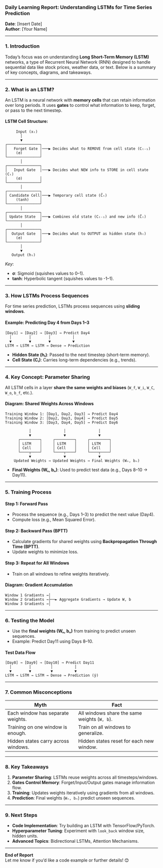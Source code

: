 ### **Daily Learning Report: Understanding LSTMs for Time Series Prediction**  
**Date**: [Insert Date]  
**Author**: [Your Name]  

---

### **1. Introduction**  
Today’s focus was on understanding **Long Short-Term Memory (LSTM)** networks, a type of Recurrent Neural Network (RNN) designed to handle sequential data like stock prices, weather data, or text. Below is a summary of key concepts, diagrams, and takeaways.  

---

### **2. What is an LSTM?**  
An LSTM is a neural network with **memory cells** that can retain information over long periods. It uses **gates** to control what information to keep, forget, or pass to the next timestep.  

#### **LSTM Cell Structure**:  
```
     Input (xₜ)
       │
       ▼
┌───────────────┐
│   Forget Gate │───▶ Decides what to REMOVE from cell state (Cₜ₋₁)
│    (σ)        │
└───────────────┘
       │
┌───────────────┐
│   Input Gate  │───▶ Decides what NEW info to STORE in cell state (Cₜ)
│    (σ)        │
└───────────────┘
       │
┌───────────────┐
│ Candidate Cell│───▶ Temporary cell state (C̃ₜ)
│    (tanh)     │
└───────────────┘
       │
┌───────────────┐
│ Update State  │───▶ Combines old state (Cₜ₋₁) and new info (C̃ₜ)
└───────────────┘
       │
┌───────────────┐
│  Output Gate  │───▶ Decides what to OUTPUT as hidden state (hₜ)
│    (σ)        │
└───────────────┘
       │
       ▼
   Output (hₜ)
```  
*Key*:  
- **σ**: Sigmoid (squishes values to 0–1).  
- **tanh**: Hyperbolic tangent (squishes values to -1–1).  

---

### **3. How LSTMs Process Sequences**  
For time series prediction, LSTMs process sequences using **sliding windows**.  

#### **Example: Predicting Day 4 from Days 1–3**  
```
[Day1] → [Day2] → [Day3] → Predict Day4  
  │        │        │          │  
  ▼        ▼        ▼          ▼  
LSTM → LSTM → LSTM → Dense → Prediction  
```  

- **Hidden State (hₜ)**: Passed to the next timestep (short-term memory).  
- **Cell State (Cₜ)**: Carries long-term dependencies (e.g., trends).  

---

### **4. Key Concept: Parameter Sharing**  
All LSTM cells in a layer **share the same weights and biases** (`W_f`, `W_i`, `W_C`, `W_o`, `b_f`, etc.).  

#### **Diagram: Shared Weights Across Windows**  
```
Training Window 1: [Day1, Day2, Day3] → Predict Day4  
Training Window 2: [Day2, Day3, Day4] → Predict Day5  
Training Window 3: [Day3, Day4, Day5] → Predict Day6  

           │               │               │  
           ▼               ▼               ▼  
      ┌─────────┐     ┌─────────┐     ┌─────────┐  
      │ LSTM    │     │ LSTM    │     │ LSTM    │  
      │ Cell    │     │ Cell    │     │ Cell    │  
      └────┬────┘     └────┬────┘     └────┬────┘  
           ▼               ▼               ▼  
    Updated Weights → Updated Weights → Final Weights (Wₙ, bₙ)  
```  
- **Final Weights (Wₙ, bₙ)**: Used to predict test data (e.g., Days 8–10 → Day11).  

---

### **5. Training Process**  
#### **Step 1: Forward Pass**  
- Process the sequence (e.g., Days 1–3) to predict the next value (Day4).  
- Compute loss (e.g., Mean Squared Error).  

#### **Step 2: Backward Pass (BPTT)**  
- Calculate gradients for shared weights using **Backpropagation Through Time (BPTT)**.  
- Update weights to minimize loss.  

#### **Step 3: Repeat for All Windows**  
- Train on all windows to refine weights iteratively.  

#### **Diagram: Gradient Accumulation**  
```
Window 1 Gradients →│  
Window 2 Gradients →├──► Aggregate Gradients → Update W, b  
Window 3 Gradients →│  
```  

---

### **6. Testing the Model**  
- Use the **final weights (Wₙ, bₙ)** from training to predict unseen sequences.  
- Example: Predict Day11 using Days 8–10.  

#### **Test Data Flow**  
```
[Day8] → [Day9] → [Day10] → Predict Day11  
  │        │         │          │  
  ▼        ▼         ▼          ▼  
LSTM → LSTM → LSTM → Dense → Prediction (ŷ)  
```  

---

### **7. Common Misconceptions**  
| **Myth**                          | **Fact**                                  |  
|-----------------------------------|-------------------------------------------|  
| Each window has separate weights. | All windows share the same weights (`W, b`). |  
| Training on one window is enough. | Train on all windows to generalize.       |  
| Hidden states carry across windows. | Hidden states reset for each new window. |  

---

### **8. Key Takeaways**  
1. **Parameter Sharing**: LSTMs reuse weights across all timesteps/windows.  
2. **Gates Control Memory**: Forget/Input/Output gates manage information flow.  
3. **Training**: Updates weights iteratively using gradients from all windows.  
4. **Prediction**: Final weights (`Wₙ, bₙ`) predict unseen sequences.  

---

### **9. Next Steps**  
- **Code Implementation**: Try building an LSTM with TensorFlow/PyTorch.  
- **Hyperparameter Tuning**: Experiment with `look_back` window size, hidden units.  
- **Advanced Topics**: Bidirectional LSTMs, Attention Mechanisms.  

--- 

**End of Report**  
Let me know if you’d like a code example or further details! 😊